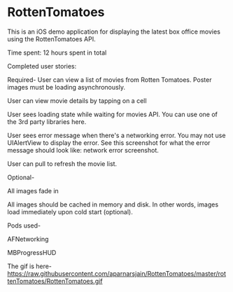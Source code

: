 RottenTomatoes
==============


This is an iOS demo application for displaying the latest box office movies using the RottenTomatoes API.

Time spent: 12 hours spent in total

Completed user stories:

Required-
User can view a list of movies from Rotten Tomatoes.  Poster images must be loading asynchronously.

User can view movie details by tapping on a cell

User sees loading state while waiting for movies API.  You can use one of the 3rd party libraries here.

User sees error message when there's a networking error.  You may not use UIAlertView to display the error.  See this screenshot for what the error message should look like: network error screenshot.

User can pull to refresh the movie list.


Optional-

All images fade in

All images should be cached in memory and disk. In other words, images load immediately upon cold start (optional).


Pods used-

AFNetworking

MBProgressHUD

The gif is here- https://raw.githubusercontent.com/aparnarsjain/RottenTomatoes/master/rottenTomatoes/RottenTomatoes.gif
